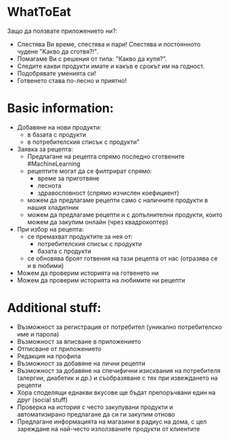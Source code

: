 # WhatToEat

Защо да ползвате приложението ни?:
* Спестява Ви време, спестява и пари! Спестява и постоянното чудене "Kакво да сготвя?!".
* Помагаме Ви с решения от типа: "Какво да купя?".
* Следите какви продукти имате и какъв е срокът им на годност.
* Подобрявате уменията си!
* Готвенето става по-лесно и приятно!

# Basic information:

* Добавяне на нови продукти: 
	* в базата с продукти
	* в потребителския списък с продукти"
* Заявка за рецепта:
	* Предлагане на рецепта спрямо последно сготвените #MachineLearning
	* рецептите могат да се филтрират спрямо:
		* време за приготвяне 
		* леснота
		* здравословност (спрямо изчислен коефициент)
	* можем да предлагаме рецепти само с наличните продукти в нашия хладилник
	* можем да предлагаме рецепти и с допълнителни продукти, които можем да закупим онлайн (чрез квадрокоптер)
* При избор на рецепта:
	* се премахват продуктите за нея от:
		* потребителския списък с продукти
		* базата с продукти
	* се обновява броят готвения на тази рецепта от нас (отразява се и в любими)
* Можем да проверим историята на готвенето ни
* Можем да проверим историята на любимите ни рецепти

# Additional stuff:

* Възможност за регистрация от потребител (уникално потребителско име  и парола)
* Възможност за вписване в приложението
* Отписване от приложението
* Редакция на профила
* Възможност за добавяне на лични рецепти
* Възможност за добавяне на спечифични изисквания на потребителя (алергии, диабетик и др.) и съобразяване с тях при извеждането на рецепти
* Хора споделящи еднакви вкусове ще бъдат препоръчвани един на друг (social stuff)
* Проверка на история с често закупувани продукти и автоматизирано предлагане да си ги закупим отново
* Предлагане информацията на магазини в радиус на дома, с цел зареждане на най-често използваните продукти от клиентите
